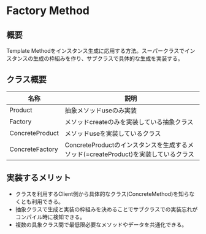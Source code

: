 # Factory Method


## 概要
Template Methodをインスタンス生成に応用する方法。スーパークラスでインスタンスの生成の枠組みを作り、サブクラスで具体的な生成を実装する。

## クラス概要
|  名称 |  説明  |
| ---- | ---- |
|  Product|  抽象メソッドuseのみ実装  |
|  Factory  | メソッドcreateのみを実装している抽象クラス  | 
|  ConcreteProduct | メソッドuseを実装しているクラス  | 
|  ConcreteFactory  |  ConcreteProductのインスタンスを生成するメソッド(=createProduct)を実装しているクラス  | 

## 実装するメリット

* クラスを利用するClient側から具体的なクラス(ConcreteMethod)を知らなくとも利用できる。
* 抽象クラスで生成と実装の枠組みを決めることでサブクラスでの実装忘れがコンパイル時に検知できる。
* 複数の具象クラス間で最低限必要なメソッドやデータを共通化できる。
